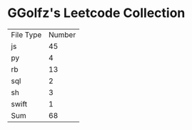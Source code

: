 # GGolfz's Leetcode Collection

<table><tr><td>File Type</td><td>Number</td></tr><tr><td>js</td><td>45</td></tr><tr><td>py</td><td>4</td></tr><tr><td>rb</td><td>13</td></tr><tr><td>sql</td><td>2</td></tr><tr><td>sh</td><td>3</td></tr><tr><td>swift</td><td>1</td></tr><tr><td>Sum</td><td>68</td></tr></table>